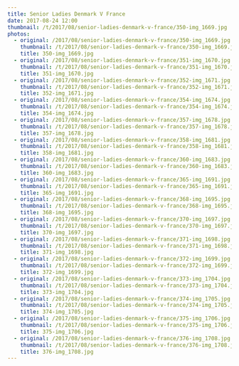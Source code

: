 ```yaml
---
title: Senior Ladies Denmark V France
date: 2017-08-24 12:00
thumbnail: /t/2017/08/senior-ladies-denmark-v-france/350-img_1669.jpg
photos:
  - original: /2017/08/senior-ladies-denmark-v-france/350-img_1669.jpg
    thumbnail: /t/2017/08/senior-ladies-denmark-v-france/350-img_1669.jpg
    title: 350-img_1669.jpg
  - original: /2017/08/senior-ladies-denmark-v-france/351-img_1670.jpg
    thumbnail: /t/2017/08/senior-ladies-denmark-v-france/351-img_1670.jpg
    title: 351-img_1670.jpg
  - original: /2017/08/senior-ladies-denmark-v-france/352-img_1671.jpg
    thumbnail: /t/2017/08/senior-ladies-denmark-v-france/352-img_1671.jpg
    title: 352-img_1671.jpg
  - original: /2017/08/senior-ladies-denmark-v-france/354-img_1674.jpg
    thumbnail: /t/2017/08/senior-ladies-denmark-v-france/354-img_1674.jpg
    title: 354-img_1674.jpg
  - original: /2017/08/senior-ladies-denmark-v-france/357-img_1678.jpg
    thumbnail: /t/2017/08/senior-ladies-denmark-v-france/357-img_1678.jpg
    title: 357-img_1678.jpg
  - original: /2017/08/senior-ladies-denmark-v-france/358-img_1681.jpg
    thumbnail: /t/2017/08/senior-ladies-denmark-v-france/358-img_1681.jpg
    title: 358-img_1681.jpg
  - original: /2017/08/senior-ladies-denmark-v-france/360-img_1683.jpg
    thumbnail: /t/2017/08/senior-ladies-denmark-v-france/360-img_1683.jpg
    title: 360-img_1683.jpg
  - original: /2017/08/senior-ladies-denmark-v-france/365-img_1691.jpg
    thumbnail: /t/2017/08/senior-ladies-denmark-v-france/365-img_1691.jpg
    title: 365-img_1691.jpg
  - original: /2017/08/senior-ladies-denmark-v-france/368-img_1695.jpg
    thumbnail: /t/2017/08/senior-ladies-denmark-v-france/368-img_1695.jpg
    title: 368-img_1695.jpg
  - original: /2017/08/senior-ladies-denmark-v-france/370-img_1697.jpg
    thumbnail: /t/2017/08/senior-ladies-denmark-v-france/370-img_1697.jpg
    title: 370-img_1697.jpg
  - original: /2017/08/senior-ladies-denmark-v-france/371-img_1698.jpg
    thumbnail: /t/2017/08/senior-ladies-denmark-v-france/371-img_1698.jpg
    title: 371-img_1698.jpg
  - original: /2017/08/senior-ladies-denmark-v-france/372-img_1699.jpg
    thumbnail: /t/2017/08/senior-ladies-denmark-v-france/372-img_1699.jpg
    title: 372-img_1699.jpg
  - original: /2017/08/senior-ladies-denmark-v-france/373-img_1704.jpg
    thumbnail: /t/2017/08/senior-ladies-denmark-v-france/373-img_1704.jpg
    title: 373-img_1704.jpg
  - original: /2017/08/senior-ladies-denmark-v-france/374-img_1705.jpg
    thumbnail: /t/2017/08/senior-ladies-denmark-v-france/374-img_1705.jpg
    title: 374-img_1705.jpg
  - original: /2017/08/senior-ladies-denmark-v-france/375-img_1706.jpg
    thumbnail: /t/2017/08/senior-ladies-denmark-v-france/375-img_1706.jpg
    title: 375-img_1706.jpg
  - original: /2017/08/senior-ladies-denmark-v-france/376-img_1708.jpg
    thumbnail: /t/2017/08/senior-ladies-denmark-v-france/376-img_1708.jpg
    title: 376-img_1708.jpg
---
```

